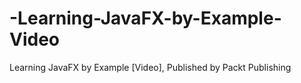 # -Learning-JavaFX-by-Example-Video
 Learning JavaFX by Example [Video], Published by Packt Publishing
